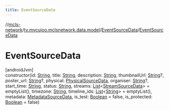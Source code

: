```yaml
---
title: EventSourceData
---
```

//[mcls-network](../../../index.html)/[tv.mycujoo.mclsnetwork.data.model](../index.html)/[EventSourceData](index.html)/[EventSourceData](-event-source-data.html)



# EventSourceData



[androidJvm]\
constructor(id: [String](https://kotlinlang.org/api/latest/jvm/stdlib/kotlin/-string/index.html), title: [String](https://kotlinlang.org/api/latest/jvm/stdlib/kotlin/-string/index.html), description: [String](https://kotlinlang.org/api/latest/jvm/stdlib/kotlin/-string/index.html), thumbnailUrl: [String](https://kotlinlang.org/api/latest/jvm/stdlib/kotlin/-string/index.html)?, poster_url: [String](https://kotlinlang.org/api/latest/jvm/stdlib/kotlin/-string/index.html)?, physical: [PhysicalSourceData](../-physical-source-data/index.html), organiser: [String](https://kotlinlang.org/api/latest/jvm/stdlib/kotlin/-string/index.html)?, start_time: [String](https://kotlinlang.org/api/latest/jvm/stdlib/kotlin/-string/index.html), status: [String](https://kotlinlang.org/api/latest/jvm/stdlib/kotlin/-string/index.html), streams: [List](https://kotlinlang.org/api/latest/jvm/stdlib/kotlin.collections/-list/index.html)&lt;[StreamSourceData](../-stream-source-data/index.html)&gt; = emptyList(), timezone: [String](https://kotlinlang.org/api/latest/jvm/stdlib/kotlin/-string/index.html), timeline_ids: [List](https://kotlinlang.org/api/latest/jvm/stdlib/kotlin.collections/-list/index.html)&lt;[String](https://kotlinlang.org/api/latest/jvm/stdlib/kotlin/-string/index.html)&gt; = emptyList(), metadata: [MetadataSourceData](../-metadata-source-data/index.html), is_test: [Boolean](https://kotlinlang.org/api/latest/jvm/stdlib/kotlin/-boolean/index.html) = false, is_protected: [Boolean](https://kotlinlang.org/api/latest/jvm/stdlib/kotlin/-boolean/index.html) = false)




